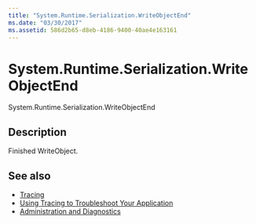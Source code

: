 ```yaml
---
title: "System.Runtime.Serialization.WriteObjectEnd"
ms.date: "03/30/2017"
ms.assetid: 586d2b65-d8eb-4186-9400-40ae4e163161
---
```

# System.Runtime.Serialization.WriteObjectEnd
System.Runtime.Serialization.WriteObjectEnd  
  
## Description  
 Finished WriteObject.  
  
## See also

- [Tracing](../../../../../docs/framework/wcf/diagnostics/tracing/index.md)
- [Using Tracing to Troubleshoot Your Application](../../../../../docs/framework/wcf/diagnostics/tracing/using-tracing-to-troubleshoot-your-application.md)
- [Administration and Diagnostics](../../../../../docs/framework/wcf/diagnostics/index.md)
